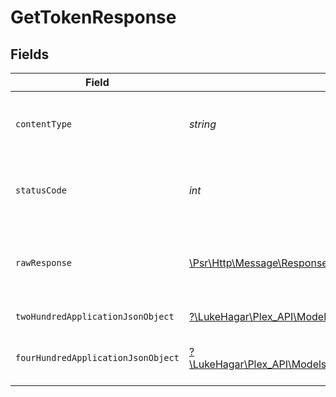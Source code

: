 # GetTokenResponse


## Fields

| Field                                                                                                                  | Type                                                                                                                   | Required                                                                                                               | Description                                                                                                            |
| ---------------------------------------------------------------------------------------------------------------------- | ---------------------------------------------------------------------------------------------------------------------- | ---------------------------------------------------------------------------------------------------------------------- | ---------------------------------------------------------------------------------------------------------------------- |
| `contentType`                                                                                                          | *string*                                                                                                               | :heavy_check_mark:                                                                                                     | HTTP response content type for this operation                                                                          |
| `statusCode`                                                                                                           | *int*                                                                                                                  | :heavy_check_mark:                                                                                                     | HTTP response status code for this operation                                                                           |
| `rawResponse`                                                                                                          | [\Psr\Http\Message\ResponseInterface](https://www.php-fig.org/psr/psr-7/#33-psrhttpmessageresponseinterface)           | :heavy_check_mark:                                                                                                     | Raw HTTP response; suitable for custom response parsing                                                                |
| `twoHundredApplicationJsonObject`                                                                                      | [?\LukeHagar\Plex_API\Models\Operations\GetTokenResponseBody](../../Models/Operations/GetTokenResponseBody.md)         | :heavy_minus_sign:                                                                                                     | Access Token                                                                                                           |
| `fourHundredApplicationJsonObject`                                                                                     | [?\LukeHagar\Plex_API\Models\Operations\GetTokenPlexResponseBody](../../Models/Operations/GetTokenPlexResponseBody.md) | :heavy_minus_sign:                                                                                                     | X-Plex-Client-Identifier is missing                                                                                    |